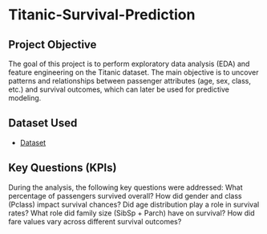 # Titanic-Survival-Prediction

## Project Objective
The goal of this project is to perform exploratory data analysis (EDA) and feature engineering on the Titanic dataset. The main objective is to uncover patterns and relationships between passenger attributes (age, sex, class, etc.) and survival outcomes, which can later be used for predictive modeling.

## Dataset Used
- <a href="https://github.com/Suryxbg/Titanic-Survival-Prediction/blob/main/train.csv">Dataset</a>

## Key Questions (KPIs)
During the analysis, the following key questions were addressed:
What percentage of passengers survived overall?
How did gender and class (Pclass) impact survival chances?
Did age distribution play a role in survival rates?
What role did family size (SibSp + Parch) have on survival?
How did fare values vary across different survival outcomes?

